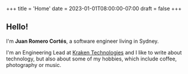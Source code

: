 +++
title = 'Home'
date = 2023-01-01T08:00:00-07:00
draft = false
+++

## Hello!
I'm **Juan Romero Cortés**, a software engineer living in Sydney.

I'm an Engineering Lead at [Kraken Technologies](https://kraken.tech/) and I like to write about technology, but also about
some of my hobbies, which include coffee, photography or music.